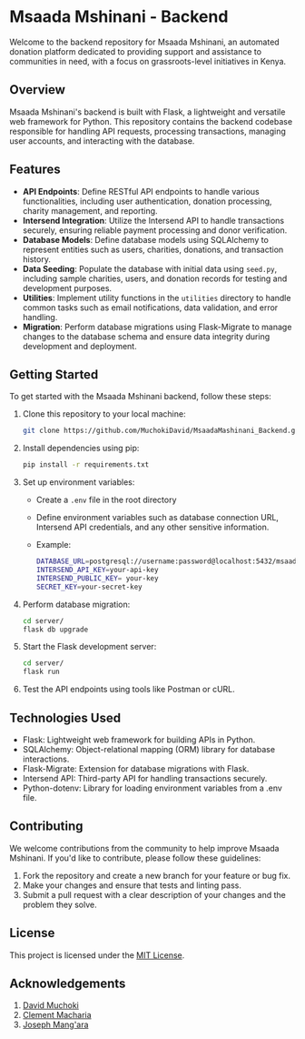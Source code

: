 # Msaada Mshinani - Backend

Welcome to the backend repository for Msaada Mshinani, an automated donation platform dedicated to providing support and assistance to communities in need, with a focus on grassroots-level initiatives in Kenya.

## Overview

Msaada Mshinani's backend is built with Flask, a lightweight and versatile web framework for Python. This repository contains the backend codebase responsible for handling API requests, processing transactions, managing user accounts, and interacting with the database.

## Features

- **API Endpoints**: Define RESTful API endpoints to handle various functionalities, including user authentication, donation processing, charity management, and reporting.
- **Intersend Integration**: Utilize the Intersend API to handle transactions securely, ensuring reliable payment processing and donor verification.
- **Database Models**: Define database models using SQLAlchemy to represent entities such as users, charities, donations, and transaction history.
- **Data Seeding**: Populate the database with initial data using `seed.py`, including sample charities, users, and donation records for testing and development purposes.
- **Utilities**: Implement utility functions in the `utilities` directory to handle common tasks such as email notifications, data validation, and error handling.
- **Migration**: Perform database migrations using Flask-Migrate to manage changes to the database schema and ensure data integrity during development and deployment.

## Getting Started

To get started with the Msaada Mshinani backend, follow these steps:

1. Clone this repository to your local machine:

   ```bash
   git clone https://github.com/MuchokiDavid/MsaadaMashinani_Backend.git
    ```
2. Install dependencies using pip:

    ```bash
    pip install -r requirements.txt
    ```
3. Set up environment variables:
    - Create a `.env` file in the root directory
    - Define environment variables such as database connection URL, Intersend API credentials, and any other sensitive information.
    - Example:

        ```bash
        DATABASE_URL=postgresql://username:password@localhost:5432/msaada_mshinani
        INTERSEND_API_KEY=your-api-key
        INTERSEND_PUBLIC_KEY= your-key
        SECRET_KEY=your-secret-key
        ```
4. Perform database migration:

    ```bash
    cd server/
    flask db upgrade
    ```
5. Start the Flask development server:

    ```bash
    cd server/
    flask run
    ```
6. Test the API endpoints using tools like Postman or cURL.

## Technologies Used

* Flask: Lightweight web framework for building APIs in Python.
* SQLAlchemy: Object-relational mapping (ORM) library for database interactions.
* Flask-Migrate: Extension for database migrations with Flask.
* Intersend API: Third-party API for handling transactions securely.
* Python-dotenv: Library for loading environment variables from a .env file.

## Contributing

We welcome contributions from the community to help improve Msaada Mshinani. If you'd like to contribute, please follow these guidelines:

1. Fork the repository and create a new branch for your feature or bug fix.
2. Make your changes and ensure that tests and linting pass.
3. Submit a pull request with a clear description of your changes and the problem they solve.

## License

This project is licensed under the [MIT License](https://opensource.org/licenses/MIT).

## Acknowledgements

1. [David Muchoki](https://github.com/MuchokiDavid)
2. [Clement Macharia](https://github.com/clementmw)
3. [Joseph Mang'ara](https://github.com/)

